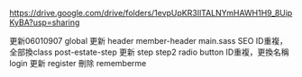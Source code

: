 https://drive.google.com/drive/folders/1evpUpKR3IlTALNYmHAWH1H9_8UipKyBA?usp=sharing

更新06010907
global 更新 header member-header main.sass 
    SEO ID重複，全部換class
post-estate-step 更新 step step2
    radio button ID重複，更換名稱
login 更新 register 刪除 rememberme